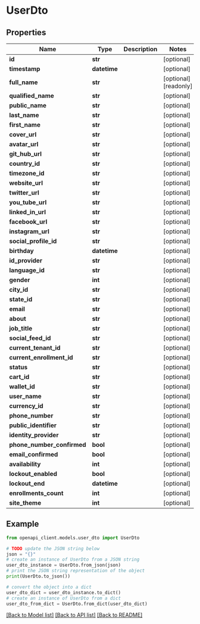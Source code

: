 # UserDto


## Properties

Name | Type | Description | Notes
------------ | ------------- | ------------- | -------------
**id** | **str** |  | [optional] 
**timestamp** | **datetime** |  | [optional] 
**full_name** | **str** |  | [optional] [readonly] 
**qualified_name** | **str** |  | [optional] 
**public_name** | **str** |  | [optional] 
**last_name** | **str** |  | [optional] 
**first_name** | **str** |  | [optional] 
**cover_url** | **str** |  | [optional] 
**avatar_url** | **str** |  | [optional] 
**git_hub_url** | **str** |  | [optional] 
**country_id** | **str** |  | [optional] 
**timezone_id** | **str** |  | [optional] 
**website_url** | **str** |  | [optional] 
**twitter_url** | **str** |  | [optional] 
**you_tube_url** | **str** |  | [optional] 
**linked_in_url** | **str** |  | [optional] 
**facebook_url** | **str** |  | [optional] 
**instagram_url** | **str** |  | [optional] 
**social_profile_id** | **str** |  | [optional] 
**birthday** | **datetime** |  | [optional] 
**id_provider** | **str** |  | [optional] 
**language_id** | **str** |  | [optional] 
**gender** | **int** |  | [optional] 
**city_id** | **str** |  | [optional] 
**state_id** | **str** |  | [optional] 
**email** | **str** |  | [optional] 
**about** | **str** |  | [optional] 
**job_title** | **str** |  | [optional] 
**social_feed_id** | **str** |  | [optional] 
**current_tenant_id** | **str** |  | [optional] 
**current_enrollment_id** | **str** |  | [optional] 
**status** | **str** |  | [optional] 
**cart_id** | **str** |  | [optional] 
**wallet_id** | **str** |  | [optional] 
**user_name** | **str** |  | [optional] 
**currency_id** | **str** |  | [optional] 
**phone_number** | **str** |  | [optional] 
**public_identifier** | **str** |  | [optional] 
**identity_provider** | **str** |  | [optional] 
**phone_number_confirmed** | **bool** |  | [optional] 
**email_confirmed** | **bool** |  | [optional] 
**availability** | **int** |  | [optional] 
**lockout_enabled** | **bool** |  | [optional] 
**lockout_end** | **datetime** |  | [optional] 
**enrollments_count** | **int** |  | [optional] 
**site_theme** | **int** |  | [optional] 

## Example

```python
from openapi_client.models.user_dto import UserDto

# TODO update the JSON string below
json = "{}"
# create an instance of UserDto from a JSON string
user_dto_instance = UserDto.from_json(json)
# print the JSON string representation of the object
print(UserDto.to_json())

# convert the object into a dict
user_dto_dict = user_dto_instance.to_dict()
# create an instance of UserDto from a dict
user_dto_from_dict = UserDto.from_dict(user_dto_dict)
```
[[Back to Model list]](../README.md#documentation-for-models) [[Back to API list]](../README.md#documentation-for-api-endpoints) [[Back to README]](../README.md)



